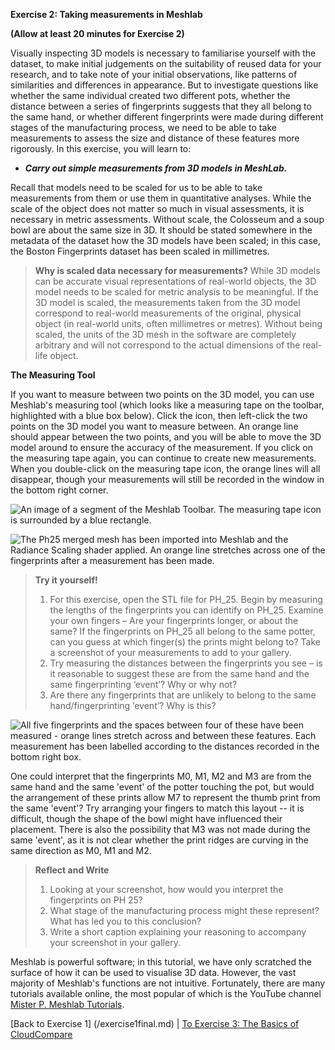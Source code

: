 **Exercise 2: Taking measurements in Meshlab**

**(Allow at least 20 minutes for Exercise 2)**

Visually inspecting 3D models is necessary to familiarise yourself with
the dataset, to make initial judgements on the suitability of reused
data for your research, and to take note of your initial observations,
like patterns of similarities and differences in appearance. But to
investigate questions like whether the same individual created two
different pots, whether the distance between a series of fingerprints
suggests that they all belong to the same hand, or whether different
fingerprints were made during different stages of the manufacturing
process, we need to be able to take measurements to assess the size and
distance of these features more rigorously. In this exercise, you will
learn to:

-   ***Carry out simple measurements from 3D models in MeshLab.***

Recall that models need to be scaled for us to be able to take
measurements from them or use them in quantitative analyses. While the
scale of the object does not matter so much in visual assessments, it is
necessary in metric assessments. Without scale, the Colosseum and a soup
bowl are about the same size in 3D. It should be stated somewhere in the
metadata of the dataset how the 3D models have been scaled; in this
case, the Boston Fingerprints dataset has been scaled in millimetres.

>**Why is scaled data necessary for measurements?** While 3D models can be accurate visual representations of real-world objects, the 3D model needs to be scaled for metric analysis to be meaningful. If the 3D model is scaled, the measurements taken from the 3D model correspond to real-world measurements of the original, physical object (in real-world units, often millimetres or metres). Without being scaled, the units of the 3D mesh in the software are completely arbitrary and will not correspond to the actual dimensions of the real-life object.

**The Measuring Tool**

If you want to measure between two points on the 3D model, you can use
Meshlab's measuring tool (which looks like a measuring tape on the
toolbar, highlighted with a blue box below). Click the icon, then
left-click the two points on the 3D model you want to measure between.
An orange line should appear between the two points, and you will be
able to move the 3D model around to ensure the accuracy of the
measurement. If you click on the measuring tape again, you can continue
to create new measurements. When you double-click on the measuring tape
icon, the orange lines will all disappear, though your measurements will
still be recorded in the window in the bottom right corner.

![An image of a segment of the Meshlab Toolbar. The measuring tape icon
is surrounded by a blue
rectangle.](https://github.com/ropitz/sparc_teaching/blob/master/Numbered%20for%20individual%20upload/Exercise%202/Ex%202%20Ph%201a.png?raw=true)

![The Ph25 merged mesh has been imported into Meshlab and the Radiance
Scaling shader applied. An orange line stretches across one of the
fingerprints after a measurement has been
made.](https://github.com/ropitz/sparc_teaching/blob/master/Numbered%20for%20individual%20upload/Exercise%202/Ex%202%20Ph%201.png?raw=true)

>**Try it yourself!** 
>1.	For this exercise, open the STL file for PH_25. Begin by measuring the lengths of the fingerprints you can identify on PH_25. Examine your own fingers – Are your fingerprints longer, or about the same? If the fingerprints on PH_25 all belong to the same potter, can you guess at which finger(s) the prints might belong to? Take a screenshot of your measurements to add to your gallery.
>2.	Try measuring the distances between the fingerprints you see – is it reasonable to suggest these are from the same hand and the same fingerprinting ‘event’? Why or why not?
>3.	Are there any fingerprints that are unlikely to belong to the same hand/fingerprinting ‘event’? Why is this?


![All five fingerprints and the spaces between four of these have been measured - orange lines stretch across and between these features. Each measurement has been labelled according to the distances recorded in the bottom right box. ](https://github.com/ropitz/sparc_teaching/blob/master/Numbered%20for%20individual%20upload/Exercise%202/Ex%202%20Ph%202.png?raw=true)

One could interpret that the fingerprints M0, M1, M2 and M3 are from the
same hand and the same 'event' of the potter touching the pot, but would
the arrangement of these prints allow M7 to represent the thumb print
from the same 'event'? Try arranging your fingers to match this layout
-- it is difficult, though the shape of the bowl might have influenced
their placement. There is also the possibility that M3 was not made
during the same 'event', as it is not clear whether the print ridges are
curving in the same direction as M0, M1 and M2.

>**Reflect and Write** 
>1.	Looking at your screenshot, how would you interpret the fingerprints on PH 25? 
>2.	What stage of the manufacturing process might these represent? What has led you to this conclusion? 
>3.	Write a short caption explaining your reasoning to accompany your screenshot in your gallery.


Meshlab is powerful software; in this tutorial, we have only scratched
the surface of how it can be used to visualise 3D data. However, the
vast majority of Meshlab's functions are not intuitive. Fortunately,
there are many tutorials available online, the most popular of which is
the YouTube channel [Mister P. Meshlab
Tutorials](https://www.youtube.com/channel/UC70CKZQPj_ZAJ0Osrm6TyTg).


[Back to Exercise 1] (/exercise1final.md) | [To Exercise 3:  The Basics of CloudCompare](/exercise3final.md)
